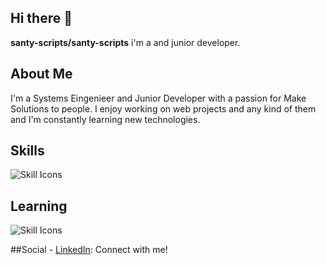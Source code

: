 ## Hi there 👋

**santy-scripts/santy-scripts** i'm a  and junior developer.

## About Me
I'm a Systems Eingenieer and Junior Developer with a passion for Make Solutions to people. I enjoy working on web projects and any kind of them and I'm constantly learning new technologies.

## Skills 
![Skill Icons](https://skillicons.dev/icons?i=js,html,css,python)

## Learning
![Skill Icons](https://skillicons.dev/icons?i=ts,angular,nodejs)
    
##Social
    -   [LinkedIn](https://www.linkedin.com/in/santiago-andr%C3%A9s-rodr%C3%ADguez-moreno-88a120293/): Connect with me!

